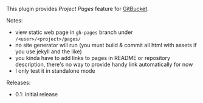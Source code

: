 This plugin provides *Project Pages* feature for
[GitBucket](https://github.com/gitbucket/gitbucket).

Notes:

- view static web page in `gh-pages` branch under
  `/<user>/<project>/pages/`
- no site generator will run (you must build & commit all html with
  assets if you use jekyll and the like)
- you kinda have to add links to pages in README or repository
  description, there's no way to provide handy link automatically for
  now
- I only test it in standalone mode

Releases:

- 0.1: initial release

